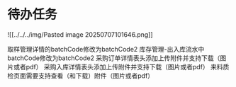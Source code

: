 # 待办任务
![[../../../img/Pasted image 20250707101646.png]]

取样管理详情的batchCode修改为batchCode2
库存管理-出入库流水中batchCode修改为batchCode2
采购订单详情表头添加上传附件并支持下载（图片或者pdf）
采购入库详情表头添加上传附件并支持下载（图片或者pdf）
来料质检页面需要支持查看（和下载）附件（图片或者pdf）